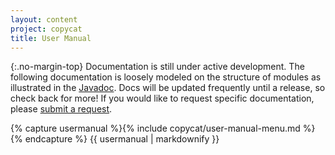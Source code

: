 ```yaml
---
layout: content
project: copycat
title: User Manual
---
```


{:.no-margin-top}
Documentation is still under active development. The following documentation is loosely modeled on the structure of modules as illustrated in the [Javadoc][Javadoc]. Docs will be updated frequently until a release, so check back for more! If you would like to request specific documentation, please [submit a request](http://github.com/kuujo/copycat/issues).

[Javadoc]: http://kuujo.github.io/copycat/api/latest/

<div id="user-manual-index">
{% capture usermanual %}{% include copycat/user-manual-menu.md %}{% endcapture %}
{{ usermanual | markdownify }}
</div>